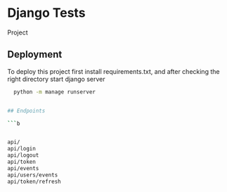 


# Django Tests

Project 


## Deployment

To deploy this project first install requirements.txt,  and after checking the right directory start django server

```bash
  python -m manage runserver


## Endpoints

```b


api/
api/login
api/logout
api/token
api/events
api/users/events
api/token/refresh
```

